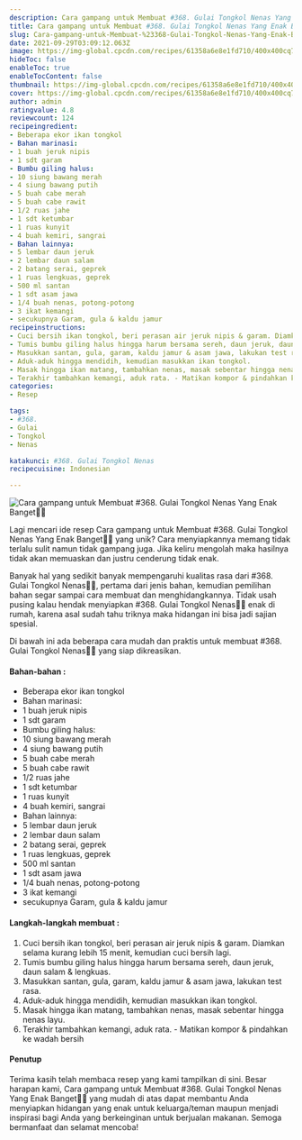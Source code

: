 ```yaml
---
description: Cara gampang untuk Membuat #368. Gulai Tongkol Nenas Yang Enak Banget"
title: Cara gampang untuk Membuat #368. Gulai Tongkol Nenas Yang Enak Banget
slug: Cara-gampang-untuk-Membuat-%23368-Gulai-Tongkol-Nenas-Yang-Enak-Banget
date: 2021-09-29T03:09:12.063Z
image: https://img-global.cpcdn.com/recipes/61358a6e8e1fd710/400x400cq70/photo.jpg
hideToc: false
enableToc: true
enableTocContent: false
thumbnail: https://img-global.cpcdn.com/recipes/61358a6e8e1fd710/400x400cq70/photo.jpg
cover: https://img-global.cpcdn.com/recipes/61358a6e8e1fd710/400x400cq70/photo.jpg
author: admin
ratingvalue: 4.8
reviewcount: 124
recipeingredient:
- Beberapa ekor ikan tongkol
- Bahan marinasi:
- 1 buah jeruk nipis
- 1 sdt garam
- Bumbu giling halus:
- 10 siung bawang merah
- 4 siung bawang putih
- 5 buah cabe merah
- 5 buah cabe rawit
- 1/2 ruas jahe
- 1 sdt ketumbar
- 1 ruas kunyit
- 4 buah kemiri, sangrai
- Bahan lainnya:
- 5 lembar daun jeruk
- 2 lembar daun salam
- 2 batang serai, geprek
- 1 ruas lengkuas, geprek
- 500 ml santan
- 1 sdt asam jawa
- 1/4 buah nenas, potong-potong
- 3 ikat kemangi
- secukupnya Garam, gula & kaldu jamur
recipeinstructions:
- Cuci bersih ikan tongkol, beri perasan air jeruk nipis & garam. Diamkan selama kurang lebih 15 menit, kemudian cuci bersih lagi.
- Tumis bumbu giling halus hingga harum bersama sereh, daun jeruk, daun salam & lengkuas.
- Masukkan santan, gula, garam, kaldu jamur & asam jawa, lakukan test rasa.
- Aduk-aduk hingga mendidih, kemudian masukkan ikan tongkol.
- Masak hingga ikan matang, tambahkan nenas, masak sebentar hingga nenas layu.
- Terakhir tambahkan kemangi, aduk rata. - Matikan kompor & pindahkan ke wadah bersih
categories:
- Resep

tags:
- #368.
- Gulai
- Tongkol
- Nenas

katakunci: #368. Gulai Tongkol Nenas
recipecuisine: Indonesian

---
```


![Cara gampang untuk Membuat #368. Gulai Tongkol Nenas Yang Enak Banget👩‍🍳](https://img-global.cpcdn.com/recipes/61358a6e8e1fd710/400x400cq70/photo.jpg)

Lagi mencari ide resep Cara gampang untuk Membuat #368. Gulai Tongkol Nenas Yang Enak Banget👩‍🍳 yang unik? Cara menyiapkannya memang tidak terlalu sulit namun tidak gampang juga. Jika keliru mengolah maka hasilnya tidak akan memuaskan dan justru cenderung tidak enak.

Banyak hal yang sedikit banyak mempengaruhi kualitas rasa dari #368. Gulai Tongkol Nenas👩‍🍳, pertama dari jenis bahan, kemudian pemilihan bahan segar sampai cara membuat dan menghidangkannya. Tidak usah pusing kalau hendak menyiapkan #368. Gulai Tongkol Nenas👩‍🍳 enak di rumah, karena asal sudah tahu triknya maka hidangan ini bisa jadi sajian spesial.

Di bawah ini ada beberapa cara mudah dan praktis untuk membuat #368. Gulai Tongkol Nenas👩‍🍳 yang siap dikreasikan.

<!--inarticleads1-->

#### Bahan-bahan :

- Beberapa ekor ikan tongkol
- Bahan marinasi:
- 1 buah jeruk nipis
- 1 sdt garam
- Bumbu giling halus:
- 10 siung bawang merah
- 4 siung bawang putih
- 5 buah cabe merah
- 5 buah cabe rawit
- 1/2 ruas jahe
- 1 sdt ketumbar
- 1 ruas kunyit
- 4 buah kemiri, sangrai
- Bahan lainnya:
- 5 lembar daun jeruk
- 2 lembar daun salam
- 2 batang serai, geprek
- 1 ruas lengkuas, geprek
- 500 ml santan
- 1 sdt asam jawa
- 1/4 buah nenas, potong-potong
- 3 ikat kemangi
- secukupnya Garam, gula & kaldu jamur

<!--inarticleads2-->

#### Langkah-langkah membuat :

1. Cuci bersih ikan tongkol, beri perasan air jeruk nipis & garam. Diamkan selama kurang lebih 15 menit, kemudian cuci bersih lagi.
1. Tumis bumbu giling halus hingga harum bersama sereh, daun jeruk, daun salam & lengkuas.
1. Masukkan santan, gula, garam, kaldu jamur & asam jawa, lakukan test rasa.
1. Aduk-aduk hingga mendidih, kemudian masukkan ikan tongkol.
1. Masak hingga ikan matang, tambahkan nenas, masak sebentar hingga nenas layu.
1. Terakhir tambahkan kemangi, aduk rata. - Matikan kompor & pindahkan ke wadah bersih

#### Penutup

Terima kasih telah membaca resep yang kami tampilkan di sini. Besar harapan kami, Cara gampang untuk Membuat #368. Gulai Tongkol Nenas Yang Enak Banget👩‍🍳 yang mudah di atas dapat membantu Anda menyiapkan hidangan yang enak untuk keluarga/teman maupun menjadi inspirasi bagi Anda yang berkeinginan untuk berjualan makanan. Semoga bermanfaat dan selamat mencoba!